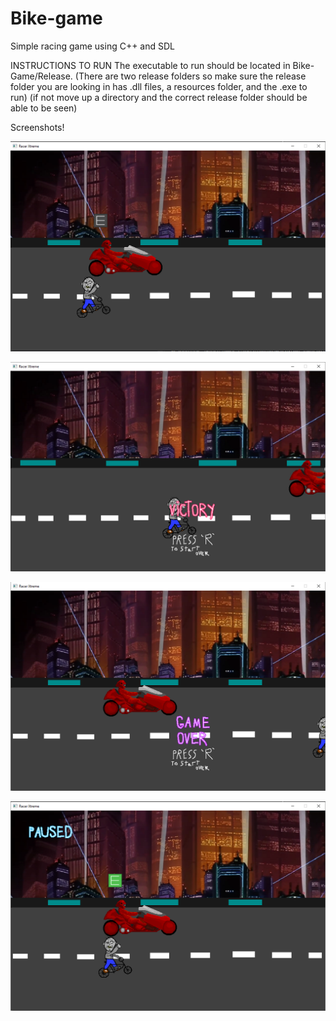 # Bike-game

Simple racing game using C++ and SDL

INSTRUCTIONS TO RUN
The executable to run should be located in Bike-Game/Release.
(There are two release folders so make sure the release folder you are looking in has .dll files, a resources folder, and the .exe to run)
(if not move up a directory and the correct release folder should be able to be seen)

Screenshots!

![Alt text](/SDL_project/resources/sample1.png?raw=true "screenshot #1")

![Alt text](/SDL_project/resources/sample2.png?raw=true "screenshot #2")

![Alt text](/SDL_project/resources/sample3.png?raw=true "screenshot #3")

![Alt text](/SDL_project/resources/sample4.png?raw=true "screenshot #4")
